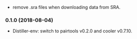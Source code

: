 * remove .sra files when downloading data from SRA.

### 0.1.0 (2018-08-04) ###

* Distiller-env: switch to pairtools v0.2.0 and cooler v0.7.10.
